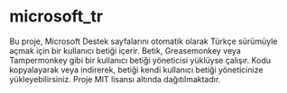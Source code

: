 # microsoft_tr
Bu proje, Microsoft Destek sayfalarını otomatik olarak Türkçe sürümüyle açmak için bir kullanıcı betiği içerir. Betik, Greasemonkey veya Tampermonkey gibi bir kullanıcı betiği yöneticisi yüklüyse çalışır. Kodu kopyalayarak veya indirerek, betiği kendi kullanıcı betiği yöneticinize yükleyebilirsiniz. Proje MIT lisansı altında dağıtılmaktadır.
